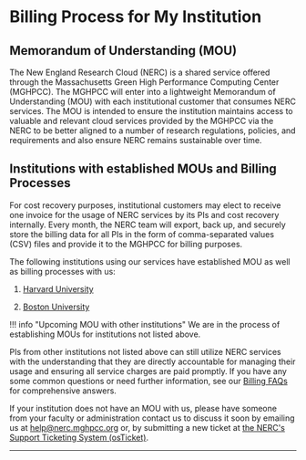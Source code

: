 # Billing Process for My Institution

## Memorandum of Understanding (MOU)

The New England Research Cloud (NERC) is a shared service offered through the
Massachusetts Green High Performance Computing Center (MGHPCC). The MGHPCC will
enter into a lightweight Memorandum of Understanding (MOU) with each institutional
customer that consumes NERC services. The MOU is intended to ensure the institution
maintains access to valuable and relevant cloud services provided by the MGHPCC
via the NERC to be better aligned to a number of research regulations, policies,
and requirements and also ensure NERC remains sustainable over time.

## Institutions with established MOUs and Billing Processes

For cost recovery purposes, institutional customers may elect to receive one invoice
for the usage of NERC services by its PIs and cost recovery internally. Every month,
the NERC team will export, back up, and securely store the billing data for all
PIs in the form of comma-separated values (CSV) files and provide it to the MGHPCC
for billing purposes.

The following institutions using our services have established MOU as well as
billing processes with us:

1. [Harvard University](billing-process-for-harvard.md)

2. [Boston University](billing-process-for-bu.md)

!!! info "Upcoming MOU with other institutions"
    We are in the process of establishing MOUs for institutions not listed above.

PIs from other institutions not listed above can still utilize NERC services with
the understanding that they are directly accountable for managing their usage and
ensuring all service charges are paid promptly. If you have any some common
questions or need further information, see our [Billing FAQs](billing-faqs.md)
for comprehensive answers.

If your institution does not have an MOU with us, please have someone from your
faculty or administration contact us to discuss it soon by emailing us at
[help@nerc.mghpcc.org](mailto:help@nerc.mghpcc.org?subject=NERC%20MOU%20Question)
or, by submitting a new ticket at [the NERC's Support Ticketing System (osTicket)](https://mghpcc.supportsystem.com/open.php).

---
